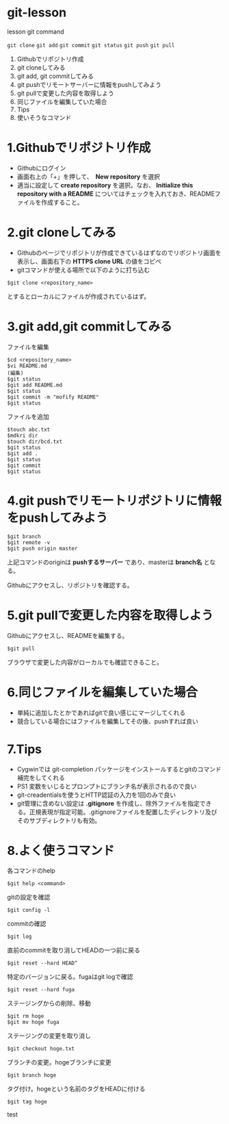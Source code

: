 git-lesson
==========

lesson git command

`git clone`
`git add`
`git commit`
`git status`
`git push`
`git pull`

1. Githubでリポジトリ作成
1. git cloneしてみる
1. git add, git commitしてみる
1. git pushでリモートサーバーに情報をpushしてみよう
1. git pullで変更した内容を取得しよう
1. 同じファイルを編集していた場合
1. Tips
1. 使いそうなコマンド


# 1.Githubでリポジトリ作成

+ Githubにログイン
+ 画面右上の「+」を押して、　**New repository** を選択
+ 適当に設定して **create repository** を選択。なお、 **Initialize this repository with a README**  についてはチェックを入れておき、READMEファイルを作成すること。
 
# 2.git cloneしてみる

+ Githubのページでリポジトリが作成できているはずなのでリポジトリ画面を表示し、画面右下の **HTTPS clone URL** の値をコピペ
+ gitコマンドが使える場所で以下のように打ち込む

`$git clone <repository_name>`

とするとローカルにファイルが作成されているはず。

# 3.git add,git commitしてみる

ファイルを編集

    $cd <repository_name>
    $vi README.md
    (編集)
    $git status
    $git add README.md
    $git status
    $git commit -m "mofify README"
    $git status
    
ファイルを追加

    $touch abc.txt
    $mdkri dir
    $touch dir/bcd.txt
    $git status
    $git add .
    $git status
    $git commit
    $git status
    
# 4.git pushでリモートリポジトリに情報をpushしてみよう

    $git branch
    $git remote -v
    $git push origin master

上記コマンドのoriginは **pushするサーバー** であり、masterは **branch名** となる。

Githubにアクセスし、リポジトリを確認する。

# 5.git pullで変更した内容を取得しよう

Githubにアクセスし、READMEを編集する。

    $git pull

ブラウザで変更した内容がローカルでも確認できること。

# 6.同じファイルを編集していた場合

+ 単純に追加したとかであればgitで良い感じにマージしてくれる
+ 競合している場合にはファイルを編集してその後、pushすれば良い

# 7.Tips

+ Cygwinでは git-completion パッケージをインストールするとgitのコマンド補完をしてくれる
+ PS1 変数をいじるとプロンプトにブランチ名が表示されるので良い
+ git-creadentialsを使うとHTTP認証の入力を1回のみで良い
+ git管理に含めない設定は **.gitignore** を作成し、除外ファイルを指定できる。正規表現が指定可能。.gitignoreファイルを配置したディレクトリ及びそのサブディレクトリも有効。

# 8.よく使うコマンド

各コマンドのhelp

    $git help <command>

gitの設定を確認

    $git config -l

commitの確認

    $git log

直前のcommitを取り消してHEADの一つ前に戻る

    $git reset --hard HEAD^

特定のバージョンに戻る。fugaはgit logで確認

    $git reset --hard fuga

ステージングからの削除、移動

    $git rm hoge
    $git mv hoge fuga

ステージングの変更を取り消し

    $git checkout hoge.txt

ブランチの変更。hogeブランチに変更

    $git branch hoge
    
タグ付け。hogeという名前のタグをHEADに付ける

    $git tag hoge
test

